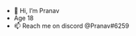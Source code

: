 - 👋 Hi, I’m Pranav
- Age 18
- 📫 Reach me on discord @Pranav#6259

<!---
P-rana-v/P-rana-v is a ✨ special ✨ repository because its `README.md` (this file) appears on your GitHub profile.
You can click the Preview link to take a look at your changes.
--->
